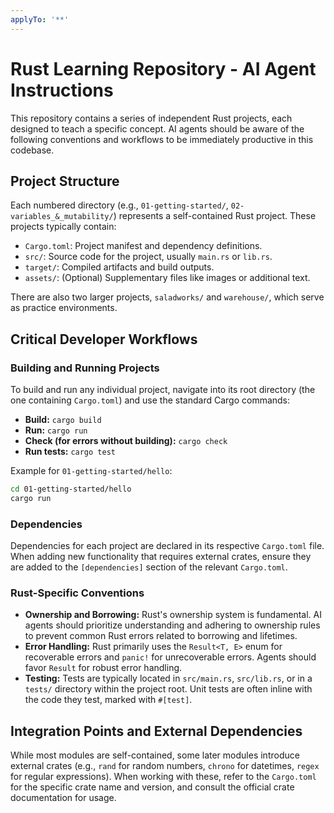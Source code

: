 ```yaml
---
applyTo: '**'
---
```


# Rust Learning Repository - AI Agent Instructions

This repository contains a series of independent Rust projects, each designed to teach a specific concept. AI agents should be aware of the following conventions and workflows to be immediately productive in this codebase.

## Project Structure

Each numbered directory (e.g., `01-getting-started/`, `02-variables_&_mutability/`) represents a self-contained Rust project. These projects typically contain:
- `Cargo.toml`: Project manifest and dependency definitions.
- `src/`: Source code for the project, usually `main.rs` or `lib.rs`.
- `target/`: Compiled artifacts and build outputs.
- `assets/`: (Optional) Supplementary files like images or additional text.

There are also two larger projects, `saladworks/` and `warehouse/`, which serve as practice environments.

## Critical Developer Workflows

### Building and Running Projects

To build and run any individual project, navigate into its root directory (the one containing `Cargo.toml`) and use the standard Cargo commands:

- **Build:** `cargo build`
- **Run:** `cargo run`
- **Check (for errors without building):** `cargo check`
- **Run tests:** `cargo test`

Example for `01-getting-started/hello`:
```sh
cd 01-getting-started/hello
cargo run
```

### Dependencies

Dependencies for each project are declared in its respective `Cargo.toml` file. When adding new functionality that requires external crates, ensure they are added to the `[dependencies]` section of the relevant `Cargo.toml`.

### Rust-Specific Conventions

- **Ownership and Borrowing:** Rust's ownership system is fundamental. AI agents should prioritize understanding and adhering to ownership rules to prevent common Rust errors related to borrowing and lifetimes.
- **Error Handling:** Rust primarily uses the `Result<T, E>` enum for recoverable errors and `panic!` for unrecoverable errors. Agents should favor `Result` for robust error handling.
- **Testing:** Tests are typically located in `src/main.rs`, `src/lib.rs`, or in a `tests/` directory within the project root. Unit tests are often inline with the code they test, marked with `#[test]`.

## Integration Points and External Dependencies

While most modules are self-contained, some later modules introduce external crates (e.g., `rand` for random numbers, `chrono` for datetimes, `regex` for regular expressions). When working with these, refer to the `Cargo.toml` for the specific crate name and version, and consult the official crate documentation for usage.

